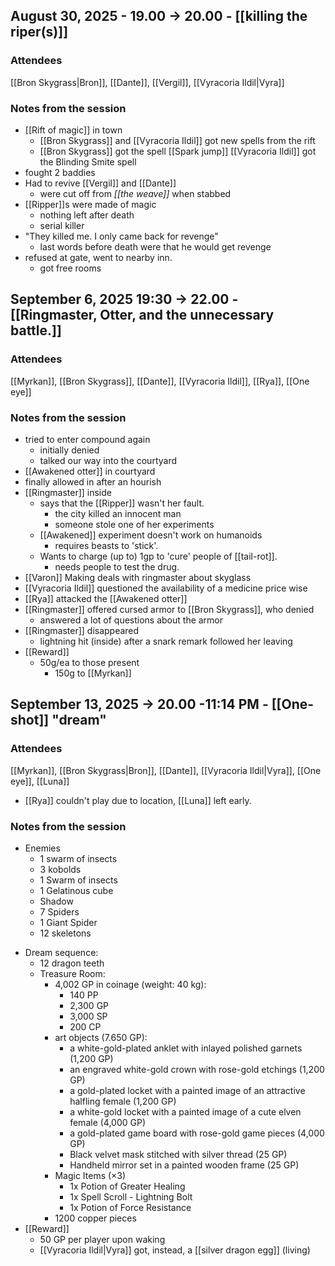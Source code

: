---
---
## August 30, 2025 - 19.00 -> 20.00 - [[killing the riper(s)]]
### Attendees

[[Bron Skygrass|Bron]], [[Dante]], [[Vergil]], [[Vyracoria Ildil|Vyra]]

### Notes from the session

* [[Rift of magic]] in town
	* [[Bron Skygrass]] and [[Vyracoria Ildil]] got new spells from the rift
	* [[Bron Skygrass]] got the spell [[Spark jump]] [[Vyracoria Ildil]] got the Blinding Smite spell
* fought 2 baddies
* Had to revive [[Vergil]] and [[Dante]]
	* were cut off from _[[the weave]]_ when stabbed
* [[Ripper]]s were made of magic
	* nothing left after death
	* serial killer
* "They killed me. I only came back for revenge"
	* last words before death were that he would get revenge
* refused at gate, went to nearby inn.
	* got free rooms
		
## September 6, 2025 19:30 -> 22.00 - [[Ringmaster, Otter, and the unnecessary battle.]]
### Attendees

[[Myrkan]], [[Bron Skygrass]], [[Dante]], [[Vyracoria Ildil]], [[Rya]], [[One eye]]

### Notes from the session

* tried to enter compound again
	* initially denied
	* talked our way into the courtyard
* [[Awakened otter]] in courtyard
* finally allowed in after an hourish
* [[Ringmaster]] inside
	* says that the [[Ripper]] wasn't her fault.
		* the city killed an innocent man
		* someone stole one of her experiments
	* [[Awakened]] experiment doesn't work on humanoids
		* requires beasts to 'stick'.
	* Wants to charge (up to) 1gp to 'cure' people of [[tail-rot]].
		* needs people to test the drug.
* [[Varon]] Making deals with ringmaster about skyglass
* [[Vyracoria Ildil]] questioned the availability of a medicine price wise
* [[Rya]] attacked the [[Awakened otter]]
* [[Ringmaster]] offered cursed armor to [[Bron Skygrass]], who denied
	* answered a lot of questions about the armor
* [[Ringmaster]] disappeared
	* lightning hit (inside) after a snark remark followed her leaving
* [[Reward]]
	* 50g/ea to those present
		* 150g to [[Myrkan]]
## September 13, 2025 -> 20.00 -11:14 PM - [[One-shot]] "dream"
### Attendees

[[Myrkan]], [[Bron Skygrass|Bron]], [[Dante]], [[Vyracoria Ildil|Vyra]], [[One eye]],  [[Luna]] 
+ [[Rya]] couldn't play due to location, [[Luna]] left early.

### Notes from the session
+ Enemies
	+ 1 swarm of insects
	+ 3 kobolds 
	+ 1 Swarm of insects 
	+ 1 Gelatinous cube 
	+ Shadow 
	+ 7 Spiders
	+ 1 Giant Spider
	+ 12 skeletons
* Dream sequence:
	* 12 dragon teeth
	* Treasure Room:
		* 4,002 GP in coinage (weight: 40 kg):
			* 140 PP
			* 2,300 GP
			* 3,000 SP
			* 200 CP
		* art objects (7.650 GP):
			* a white-gold-plated anklet with inlayed polished garnets (1,200 GP)
			* an engraved white-gold crown with rose-gold etchings (1,200 GP)
			* a gold-plated locket with a painted image of an attractive halfling female (1,200 GP)
			* a white-gold locket with a painted image of a cute elven female (4,000 GP)
			* a gold-plated game board with rose-gold game pieces (4,000 GP)
			* Black velvet mask stitched with silver thread (25 GP)
			* Handheld mirror set in a painted wooden frame (25 GP)
		* Magic Items (×3)
			* 1x Potion of Greater Healing
			* 1x Spell Scroll - Lightning Bolt
			* 1x Potion of Force Resistance
		* 1200 copper pieces
* [[Reward]]
	* 50 GP per player upon waking
	* [[Vyracoria Ildil|Vyra]] got, instead, a [[silver dragon egg]] (living)

